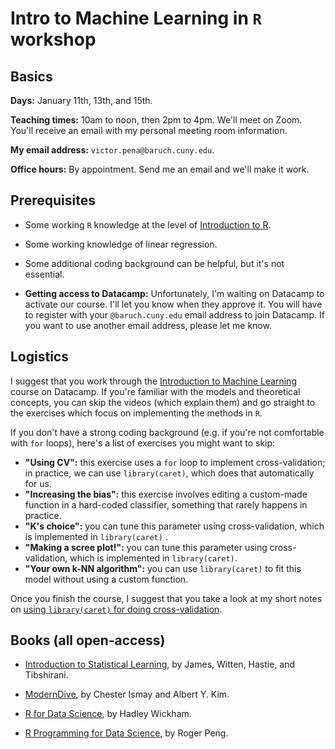 # Intro to Machine Learning in `R` workshop

## Basics

**Days:** January 11th, 13th, and 15th.  

**Teaching times:** 10am to noon, then 2pm to 4pm. We'll meet on Zoom. You'll receive an email with my personal meeting room information.

**My email address:** `victor.pena@baruch.cuny.edu`. 

**Office hours:** By appointment. Send me an email and we'll make it work.

## Prerequisites

* Some working `R` knowledge at the level of [Introduction to R](https://www.datacamp.com/courses/free-introduction-to-r).

* Some working knowledge of linear regression.

* Some additional coding background can be helpful, but it's not essential. 

* **Getting access to Datacamp:** Unfortunately, I'm waiting on Datacamp to activate our course. I'll let you know when they approve it. You will have to register with your `@baruch.cuny.edu` email address to join Datacamp. If you want to use another email address, please let me know.

## Logistics

I suggest that you work through the [Introduction to Machine Learning](https://www.datacamp.com/courses/introduction-to-machine-learning-with-r) course on Datacamp. If you're familiar with the models and theoretical concepts, you can skip the videos (which explain them) and go straight to the exercises which focus on implementing the methods in `R`. 

If you don't have a strong coding background (e.g. if you're not comfortable with `for` loops), here's a list of exercises you might want to skip:

* **"Using CV":** this exercise uses  a `for` loop to implement cross-validation; in practice, we can use `library(caret)`, which does that automatically for us.  
* **"Increasing the bias":** this exercise involves editing a custom-made function in a hard-coded classifier, something that rarely happens in practice.
* **"K's choice":** you can tune this parameter using cross-validation, which is implemented in `library(caret)` .
* **"Making a scree plot!":** you can tune this parameter using cross-validation, which is implemented in `library(caret)`.
* **"Your own k-NN algorithm":** you can use `library(caret)` to fit this model without using a custom function.

Once you finish the course, I suggest that you take a look at my short notes on [using `library(caret)` for doing cross-validation](http://vicpena.github.io/workshops/caretCV.html).

## Books (all open-access)

* [Introduction to Statistical Learning](http://faculty.marshall.usc.edu/gareth-james/ISL/), by James, Witten, Hastie, and Tibshirani.

* [ModernDive](http://www.moderndive.com), by Chester Ismay and Albert Y. Kim.

* [R for Data Science](https://r4ds.had.co.nz/), by Hadley Wickham.

* [R Programming for Data Science](https://bookdown.org/rdpeng/rprogdatascience/), by Roger Peng. 

